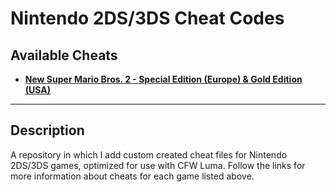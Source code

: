 # Nintendo 2DS/3DS Cheat Codes

## Available Cheats

 - **[New Super Mario Bros. 2 - Special Edition (Europe) & Gold Edition (USA)](https://github.com/KimDebroye/N3DS-Cheat-Codes/tree/master/New%20Super%20Mario%20Bros.%202%20-%20Special%20%26%20Gold%20Edition)**

**************************************************

## Description

A repository in which I add custom created cheat files for Nintendo 2DS/3DS games, optimized for use with CFW Luma.
Follow the links for more information about cheats for each game listed above.
